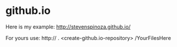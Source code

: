 # github.io

Here is my example:
http://stevenspinoza.github.io/

For yours use:
http:// <yourMainFolder> . <create-github.io-repository> /YourFilesHere
